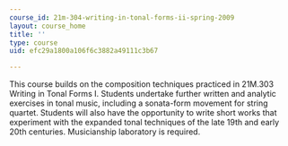 ```yaml
---
course_id: 21m-304-writing-in-tonal-forms-ii-spring-2009
layout: course_home
title: ''
type: course
uid: efc29a1800a106f6c3882a49111c3b67

---
```

This course builds on the composition techniques practiced in 21M.303 Writing in Tonal Forms I. Students undertake further written and analytic exercises in tonal music, including a sonata-form movement for string quartet. Students will also have the opportunity to write short works that experiment with the expanded tonal techniques of the late 19th and early 20th centuries. Musicianship laboratory is required.
